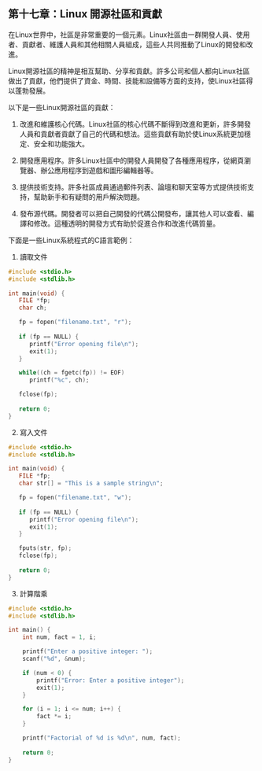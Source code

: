 ## 第十七章：Linux 開源社區和貢獻

在Linux世界中，社區是非常重要的一個元素。Linux社區由一群開發人員、使用者、貢獻者、維護人員和其他相關人員組成，這些人共同推動了Linux的開發和改進。

Linux開源社區的精神是相互幫助、分享和貢獻。許多公司和個人都向Linux社區做出了貢獻，他們提供了資金、時間、技能和設備等方面的支持，使Linux社區得以蓬勃發展。

以下是一些Linux開源社區的貢獻：

1. 改進和維護核心代碼。Linux社區的核心代碼不斷得到改進和更新，許多開發人員和貢獻者貢獻了自己的代碼和想法。這些貢獻有助於使Linux系統更加穩定、安全和功能強大。

2. 開發應用程序。許多Linux社區中的開發人員開發了各種應用程序，從網頁瀏覽器、辦公應用程序到遊戲和圖形編輯器等。

3. 提供技術支持。許多社區成員通過郵件列表、論壇和聊天室等方式提供技術支持，幫助新手和有疑問的用戶解決問題。

4. 發布源代碼。開發者可以把自己開發的代碼公開發布，讓其他人可以查看、編譯和修改。這種透明的開發方式有助於促進合作和改進代碼質量。

下面是一些Linux系統程式的C語言範例：

1. 讀取文件

```c
#include <stdio.h>
#include <stdlib.h>

int main(void) {
   FILE *fp;
   char ch;

   fp = fopen("filename.txt", "r");
   
   if (fp == NULL) {
      printf("Error opening file\n");
      exit(1);
   }

   while((ch = fgetc(fp)) != EOF) 
      printf("%c", ch);

   fclose(fp);
   
   return 0;
}
```

2. 寫入文件

```c
#include <stdio.h>
#include <stdlib.h>

int main(void) {
   FILE *fp;
   char str[] = "This is a sample string\n";

   fp = fopen("filename.txt", "w");
   
   if (fp == NULL) {
      printf("Error opening file\n");
      exit(1);
   }

   fputs(str, fp);   
   fclose(fp);
   
   return 0;
}
```

3. 計算階乘

```c
#include <stdio.h>
#include <stdlib.h>

int main() {
    int num, fact = 1, i;

    printf("Enter a positive integer: ");
    scanf("%d", &num);

    if (num < 0) {
        printf("Error: Enter a positive integer");
        exit(1);
    }

    for (i = 1; i <= num; i++) {
        fact *= i;
    }

    printf("Factorial of %d is %d\n", num, fact);
    
    return 0;
}
```